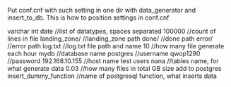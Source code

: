 Put conf.cnf with such setting in one dir with data_generator and insert_to_db.
This is how to position settings in conf.cnf

varchar int date	//list of datatypes, spaces separated
100000			//count of lines in file
landing_zone/		//landing_zone path
done/			//done path
error/			//error path
log.txt			//log.txt file path and name
10			//how many file generate each hour
mydb			//database name
postgres		//username
qwop1290		//password
192.168.10.155		//host name
test users nana		//tables name, for what generate data
0.03			//how many files in total GB size add to postgres
insert_dummy_function	//name of postgresql function, what inserts data